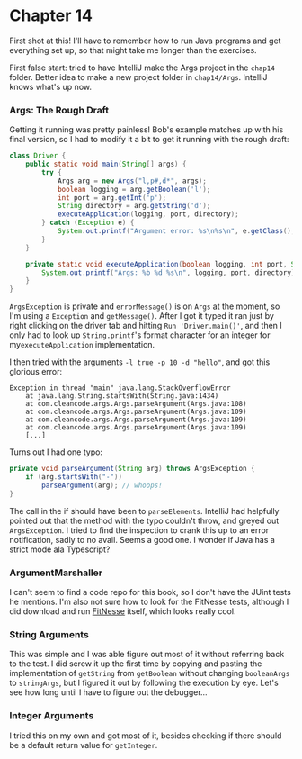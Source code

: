 # Chapter 14

First shot at this! I'll have to remember how to run Java programs and get everything set up, so that might take me
longer than the exercises.

First false start: tried to have IntelliJ make the Args project in the `chap14` folder. Better idea to make a new project
folder in `chap14/Args`. IntelliJ knows what's up now.

### Args: The Rough Draft
Getting it running was pretty painless! Bob's example matches up with his final version, so I had to modify it a bit to
get it running with the rough draft:

```java
class Driver {
    public static void main(String[] args) {
        try {
            Args arg = new Args("l,p#,d*", args);
            boolean logging = arg.getBoolean('l');
            int port = arg.getInt('p');
            String directory = arg.getString('d');
            executeApplication(logging, port, directory);
        } catch (Exception e) {
            System.out.printf("Argument error: %s\n%s\n", e.getClass(), e.getMessage());
        }
    }

    private static void executeApplication(boolean logging, int port, String directory){
        System.out.printf("Args: %b %d %s\n", logging, port, directory);
    }
}
```

`ArgsException` is private and `errorMessage()` is on `Args` at the moment, so I'm using a `Exception` and
`getMessage()`. After I got it typed it ran just by right clicking on the driver tab and hitting `Run 'Driver.main()'`,
and then I only had to look up `String.printf`'s format character for an integer for my`executeApplication` implementation.

I then tried with the arguments `-l true -p 10 -d "hello"`, and got this glorious error:

```
Exception in thread "main" java.lang.StackOverflowError
    at java.lang.String.startsWith(String.java:1434)
    at com.cleancode.args.Args.parseArgument(Args.java:108)
    at com.cleancode.args.Args.parseArgument(Args.java:109)
    at com.cleancode.args.Args.parseArgument(Args.java:109)
    at com.cleancode.args.Args.parseArgument(Args.java:109)
    [...]
```

Turns out I had one typo:

```java
private void parseArgument(String arg) throws ArgsException {
    if (arg.startsWith("-"))
        parseArgument(arg); // whoops!
}
```
The call in the if should have been to `parseElements`. IntelliJ had helpfully pointed out that the method with the typo
couldn't throw, and greyed out `ArgsException`. I tried to find the inspection to crank this up to an error 
notification, sadly to no avail. Seems a good one. I wonder if Java has a strict mode ala Typescript?

### ArgumentMarshaller

I can't seem to find a code repo for this book, so I don't have the JUint tests he mentions. I'm also not sure how to
look for the FitNesse tests, although I did download and run [FitNesse](http://fitnesse.org/) itself, which looks 
really cool.

### String Arguments
 
This was simple and I was able figure out most of it without referring back to the test. I did screw it up the first
time by copying and pasting the implementation of `getString` from `getBoolean` without changing `booleanArgs` to 
`stringArgs`, but I figured it out by following the execution by eye. Let's see how long until I have to figure out
the debugger...

### Integer Arguments

I tried this on my own and got most of it, besides checking if there should be a default return value for 
`getInteger`. 
